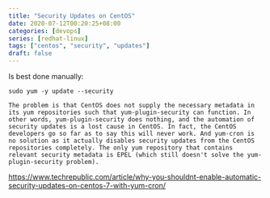```yaml
---
title: "Security Updates on CentOS"
date: 2020-07-12T00:20:25+08:00
categories: [devops]
series: [redhat-linux]
tags: ["centos", "security", "updates"]
draft: false
---
```


Is best done manually:
```
sudo yum -y update --security
```

```
The problem is that CentOS does not supply the necessary metadata in its yum repositories such that yum-plugin-security can function. In other words, yum-plugin-security does nothing, and the automation of security updates is a lost cause in CentOS. In fact, the CentOS developers go so far as to say this will never work. And yum-cron is no solution as it actually disables security updates from the CentOS repositories completely. The only yum repository that contains relevant security metadata is EPEL (which still doesn't solve the yum-plugin-security problem).
```
https://www.techrepublic.com/article/why-you-shouldnt-enable-automatic-security-updates-on-centos-7-with-yum-cron/
